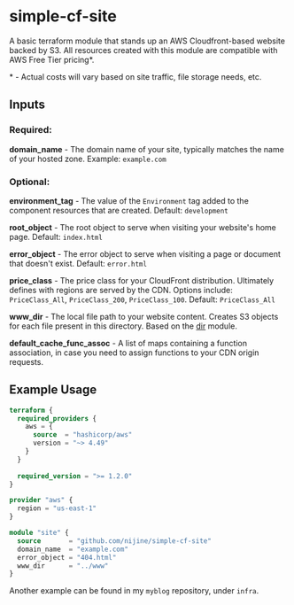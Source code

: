 # simple-cf-site
A basic terraform module that stands up an AWS Cloudfront-based website backed by S3. All resources created with this module are compatible with AWS Free Tier pricing\*.

\* - Actual costs will vary based on site traffic, file storage needs, etc.

## Inputs
### Required:
**domain_name** - The domain name of your site, typically matches the name of your hosted zone. Example: `example.com`

### Optional:
**environment_tag** - The value of the `Environment` tag added to the component resources that are created. Default: `development`

**root_object** - The root object to serve when visiting your website's home page. Default: `index.html`

**error_object** - The error object to serve when visiting a page or document that doesn't exist. Default: `error.html`

**price_class** - The price class for your CloudFront distribution. Ultimately defines with regions are served by the CDN. Options include: `PriceClass_All`, `PriceClass_200`, `PriceClass_100`. Default: `PriceClass_All`

**www_dir** - The local file path to your website content. Creates S3 objects for each file present in this directory. Based on the [dir](https://registry.terraform.io/modules/hashicorp/dir/template/latest) module.

**default_cache_func_assoc** - A list of maps containing a function association, in case you need to assign functions to your CDN origin requests.

## Example Usage

``` main.tf
terraform {
  required_providers {
    aws = {
      source  = "hashicorp/aws"
      version = "~> 4.49"
    }
  }
  
  required_version = ">= 1.2.0"
}

provider "aws" {
  region = "us-east-1"
}

module "site" {
  source       = "github.com/nijine/simple-cf-site"
  domain_name  = "example.com"
  error_object = "404.html"
  www_dir      = "../www"
}
```

Another example can be found in my `myblog` repository, under `infra`.
